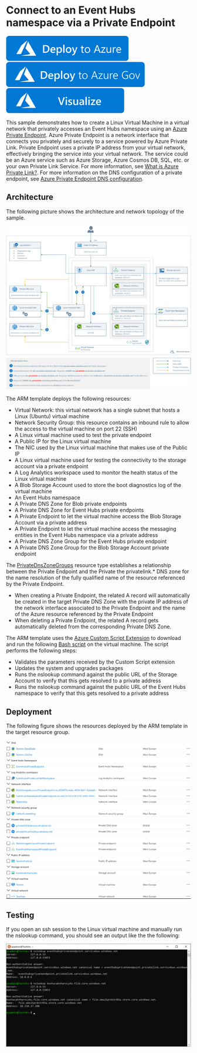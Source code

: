 # Connect to an Event Hubs namespace via a Private Endpoint #

[![Deploy To Azure](https://raw.githubusercontent.com/Azure/azure-quickstart-templates/master/1-CONTRIBUTION-GUIDE/images/deploytoazure.svg?sanitize=true)](https://portal.azure.com/#create/Microsoft.Template/uri/https%3A%2F%2Fraw.githubusercontent.com%2FAzure%2Fazure-quickstart-templates%2Fmaster%2F201-eventhubs-private-endpoint%2Fazuredeploy.json)
[![Deploy To Azure US Gov](https://raw.githubusercontent.com/Azure/azure-quickstart-templates/master/1-CONTRIBUTION-GUIDE/images/deploytoazuregov.svg?sanitize=true)](https://portal.azure.us/#create/Microsoft.Template/uri/https%3A%2F%2Fraw.githubusercontent.com%2FAzure%2Fazure-quickstart-templates%2Fmaster%2F201-eventhubs-private-endpoint%2Fazuredeploy.json)
[![Visualize](https://raw.githubusercontent.com/Azure/azure-quickstart-templates/master/1-CONTRIBUTION-GUIDE/images/visualizebutton.svg?sanitize=true)](http://armviz.io/#/?load=https%3A%2F%2Fraw.githubusercontent.com%2FAzure%2Fazure-quickstart-templates%2Fmaster%2F201-eventhubs-private-endpoint%2Fazuredeploy.json)

This sample demonstrates how to create a Linux Virtual Machine in a virtual network that privately accesses an Event Hubs namespace using an [Azure Private Endpoint](https://docs.microsoft.com/en-us/azure/private-link/private-endpoint-overview). Azure Private Endpoint is a network interface that connects you privately and securely to a service powered by Azure Private Link. Private Endpoint uses a private IP address from your virtual network, effectively bringing the service into your virtual network. The service could be an Azure service such as Azure Storage, Azure Cosmos DB, SQL, etc. or your own Private Link Service. For more information, see [What is Azure Private Link?](https://docs.microsoft.com/en-us/azure/private-link/private-link-overview). For more information on the DNS configuration of a private endpoint, see [Azure Private Endpoint DNS configuration](https://docs.microsoft.com/en-us/azure/private-link/private-endpoint-dns).

## Architecture ##

The following picture shows the architecture and network topology of the sample.

![Architecture](images/architecture.png)

The ARM template deploys the following resources:

- Virtual Network: this virtual network has a single subnet that hosts a Linux (Ubuntu) virtual machine
- Network Security Group: this resource contains an inbound rule to allow the access to the virtual machine on port 22 (SSH)
- A Linux virtual machine used to test the private endpoint
- A Public IP for the Linux virtual machine
- The NIC used by the Linux virtual machine that makes use of the Public IP
- A Linux virtual machine used for testing the connectivity to the storage account via a private endpoint
- A Log Analytics workspace used to monitor the health status of the Linux virtual machine
- A Blob Storage Account used to store the boot diagnostics log of the virtual machine
- An Event Hubs namespace
- A Private DNS Zone for Blob private endpoints
- A Private DNS Zone for Event Hubs private endpoints
- A Private Endpoint to let the virtual machine access the Blob Storage Account via a private address
- A Private Endpoint to let the virtual machine access the messaging entities in the Event Hubs namespace via a private address
- A Private DNS Zone Group for the Event Hubs private endpoint
- A Private DNS Zone Group for the Blob Storage Account private endpoint

The [PrivateDnsZoneGroups](https://docs.microsoft.com/en-us/azure/templates/microsoft.network/privateendpoints/privateDnsZoneGroups) resource type establishes a relationship between the Private Endpoint and the Private the privatelink.* DNS zone for the name resolution of the fully qualified name of the resource referenced by the Private Endpoint.

- When creating a Private Endpoint, the related A record will automatically be created in the target Private DNS Zone with the private IP address of the network interface associated to the Private Endpoint and the name of the Azure resource referenced by the Private Endpoint
- When deleting a Private Endpoint, the related A record gets automatically deleted from the corresponding Private DNS Zone.

The ARM template uses the [Azure Custom Script Extension](https://docs.microsoft.com/en-us/azure/virtual-machines/extensions/custom-script-linux) to download and run the following [Bash script](scripts/eventhubs_nslookup.sh) on the virtual machine. The script performs the following steps:

- Validates the parameters received by the Custom Script extension
- Updates the system and upgrades packages
- Runs the nslookup command against the public URL of the Storage Account to verify that this gets resolved to a private address
- Runs the nslookup command against the public URL of the Event Hubs namespace to verify that this gets resolved to a private address

## Deployment ##

The following figure shows the resources deployed by the ARM template in the target resource group.

![Resource Group](images/resourcegroup.png)

## Testing ##

If you open an ssh session to the Linux virtual machine and manually run the nslookup command, you should see an output like the the following:

![Architecture](images/nslookup.png)

